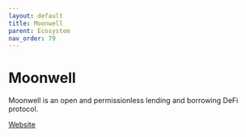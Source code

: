 ```yaml
---
layout: default
title: Moonwell
parent: Ecosystem
nav_order: 79
---
```

# Moonwell

Moonwell is an open and permissionless lending and borrowing DeFi protocol.

[Website](https://moonwell.fi)